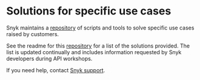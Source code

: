 # Solutions for specific use cases

Snyk maintains a [repository](https://github.com/snyk-playground/cx-tools) of scripts and tools to solve specific use cases raised by customers.

See the readme for this [repository](https://github.com/snyk-playground/cx-tools) for a list of the solutions provided. The list is updated continually and includes information requested by Snyk developers during API workshops.

If you need help, contact [Snyk support](https://snyk.zendesk.com/agent/dashboard).
